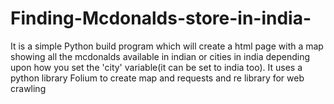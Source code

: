 # Finding-Mcdonalds-store-in-india-
It is a simple Python build program which will create a html page with a map showing all the mcdonalds available in indian or cities in india depending upon how you set the 'city' variable(it can be set to india too). It uses a python library Folium to create map and requests and re library for web crawling

